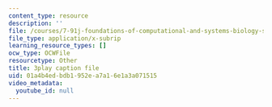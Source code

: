 ```yaml
---
content_type: resource
description: ''
file: /courses/7-91j-foundations-of-computational-and-systems-biology-spring-2014/01a4b4edbdb1952ea7a16e1a3a071515_kUN6rJ21Hno.srt
file_type: application/x-subrip
learning_resource_types: []
ocw_type: OCWFile
resourcetype: Other
title: 3play caption file
uid: 01a4b4ed-bdb1-952e-a7a1-6e1a3a071515
video_metadata:
  youtube_id: null
---
```

